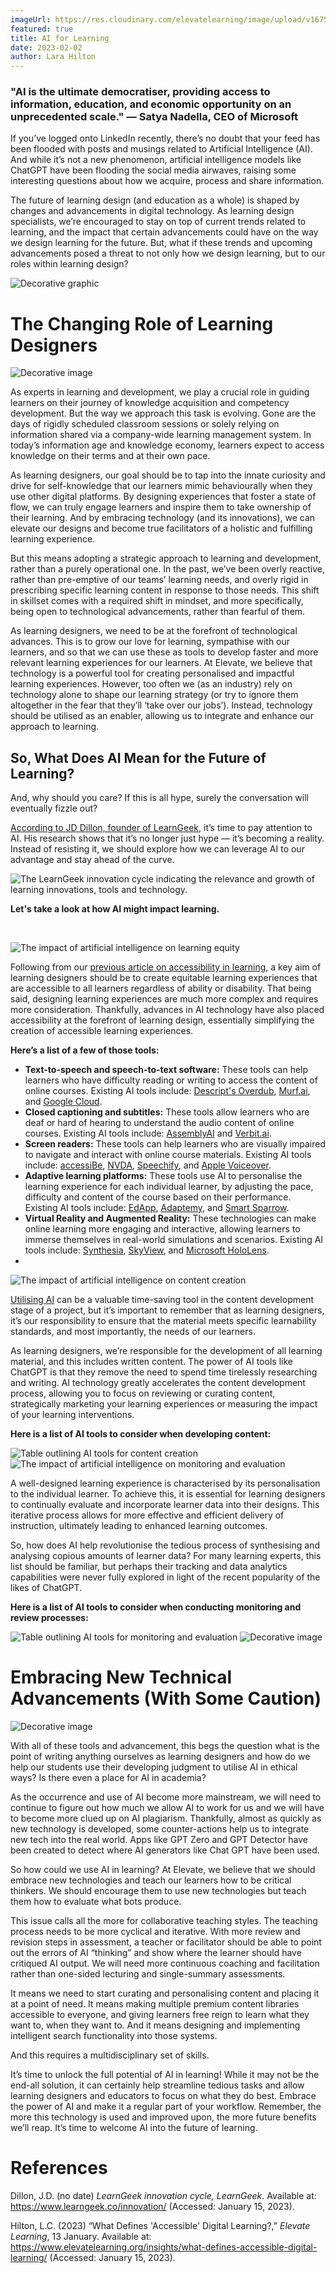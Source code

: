 ```yaml
---
imageUrl: https://res.cloudinary.com/elevatelearning/image/upload/v1675067027/site-articles/ai-for-learning/Blog_Banner_8_vc8how.png
featured: true
title: AI for Learning
date: 2023-02-02
author: Lara Hilton
---
```

### "﻿AI is the ultimate democratiser, providing access to information, education, and economic opportunity on an unprecedented scale." —﻿ Satya Nadella, CEO of Microsoft

If you’ve logged onto LinkedIn recently, there’s no doubt that your feed has been flooded with posts and musings related to Artificial Intelligence (AI). And while it’s not a new phenomenon, artificial intelligence models like ChatGPT have been flooding the social media airwaves, raising some interesting questions about how we acquire, process and share information. 

The future of learning design (and education as a whole) is shaped by changes and advancements in digital technology. As learning design specialists, we’re encouraged to stay on top of current trends related to learning, and the impact that certain advancements could have on the way we design learning for the future. But, what if these trends and upcoming advancements posed a threat to not only how we design learning, but to our roles within learning design?

<img src="https://res.cloudinary.com/elevatelearning/image/upload/c_scale,w_850/v1675067152/site-articles/ai-for-learning/banner_2.1-05_1_iwhnjk.png" alt="Decorative graphic" title="Decorative graphic" class="img-center"/>

# T﻿he Changing Role of Learning Designers

<img src="https://res.cloudinary.com/elevatelearning/image/upload/c_scale,w_850/v1675067194/site-articles/ai-for-learning/banner_2.2-06_1_csqjqv.png" alt="Decorative image" title="Decorative image" class="img-center"/>

As experts in learning and development, we play a crucial role in guiding learners on their journey of knowledge acquisition and competency development. But the way we approach this task is evolving. Gone are the days of rigidly scheduled classroom sessions or solely relying on information shared via a company-wide learning management system. In today’s information age and knowledge economy, learners expect to access knowledge on their terms and at their own pace. 

As learning designers, our goal should be to tap into the innate curiosity and drive for self-knowledge that our learners mimic behaviourally when they use other digital platforms. By designing experiences that foster a state of flow, we can truly engage learners and inspire them to take ownership of their learning. And by embracing technology (and its innovations), we can elevate our designs and become true facilitators of a holistic and fulfilling learning experience. 

But this means adopting a strategic approach to learning and development, rather than a purely operational one. In the past, we’ve been overly reactive, rather than pre-emptive of our teams’ learning needs, and overly rigid in prescribing specific learning content in response to those needs. This shift in skillset comes with a required shift in mindset, and more specifically, being open to technological advancements, rather than fearful of them. 

As learning designers, we need to be at the forefront of technological advances. This is to grow our love for learning, sympathise with our learners, and so that we can use these as tools to develop faster and more relevant learning experiences for our learners. At Elevate, we believe that technology is a powerful tool for creating personalised and impactful learning experiences. However, too often we (as an industry) rely on technology alone to shape our learning strategy (or try to ignore them altogether in the fear that they’ll ‘take over our jobs’). Instead, technology should be utilised as an enabler, allowing us to integrate and enhance our approach to learning.

## S﻿o, What Does AI Mean for the Future of Learning?

And, why should you care? If this is all hype, surely the conversation will eventually fizzle out?

[According to JD Dillon, founder of LearnGeek](https://www.learngeek.co/innovation/), it’s time to pay attention to AI. His research shows that it’s no longer just hype — it’s becoming a reality. Instead of resisting it, we should explore how we can leverage AI to our advantage and stay ahead of the curve.

<img src="https://res.cloudinary.com/elevatelearning/image/upload/c_scale,w_650/v1675067234/site-articles/ai-for-learning/LearnGeek_Innovation_Cycle-11_kexptr.png" alt="The LearnGeek innovation cycle indicating the relevance and growth of learning innovations, tools and technology." title="The LearnGeek Innovation Cycle" class="img-center"/>

**L﻿et's take a look at how AI might impact learning.**

**</br>**

<img src="https://res.cloudinary.com/elevatelearning/image/upload/c_scale,w_850/v1675067346/site-articles/ai-for-learning/learning_equity-03_h7ybwx.png" alt="The impact of artificial intelligence on learning equity" title="The impact of artificial intelligence on learning equity" class="img-left"/>

Following from our [previous article on accessibility in learning](https://www.elevatelearning.org/insights/what-defines-accessible-digital-learning/), a key aim of learning designers should be to create equitable learning experiences that are accessible to all learners regardless of ability or disability. That being said, designing learning experiences are much more complex and requires more consideration. Thankfully, advances in AI technology have also placed accessibility at the forefront of learning design, essentially simplifying the creation of accessible learning experiences. 

**Here’s a list of a few of those tools:**

* **T﻿ext-to-speech and speech-to-text software:** These tools can help learners who have difficulty reading or writing to access the content of online courses. Existing AI tools include: [Descript's Overdub](https://www.descript.com/overdub?utm_source=google&utm_medium=paid_search&utm_campaign=16482720932&utm_content=&utm_device=c&utm_term=performance_max&gclid=Cj0KCQiAiJSeBhCCARIsAHnAzT-CtCFavdHzVWSQwm4ANtANa9NxGFfZC3lxLUj1Wl4eQaAxwbJivokaAlmYEALw_wcB), [Murf.ai](https://murf.ai/), and [Google Cloud](https://cloud.google.com/text-to-speech?utm_source=google&utm_medium=cpc&utm_campaign=emea-za-all-en-dr-skws-all-all-trial-e-gcp-1011340&utm_content=text-ad-none-any-dev_c-cre_574629156436-adgp_Hybrid%20%7C%20SKWS%20-%20EXA%20%7C%20Txt%20~%20AI%20%26%20ML%20~%20Text-to-Speech%23v1-kwid_43700067796791033-kwd-27722006-userloc_1028745&utm_term=kw_text%20to%20speech%20engine-net_g-plac_&gclid=Cj0KCQiAiJSeBhCCARIsAHnAzT-KVHEvl1d-7M9DP6ZcLA6B_fvu4yBw1qK0Q0K1EMLLkffzRLtX8GQaAou6EALw_wcB&gclsrc=aw.ds).
* **C﻿losed captioning and subtitles:** These tools allow learners who are deaf or hard of hearing to understand the audio content of online courses. Existing AI tools include: [AssemblyAI](https://www.assemblyai.com/) and [Verbit.ai](https://verbit.ai/solutions-captioning/).
* **S﻿creen readers:** These tools can help learners who are visually impaired to navigate and interact with online course materials. Existing AI tools include: [accessiBe](https://accessibe.com/accesswidget/artificial-intelligence), [NVDA](https://www.nvaccess.org/), [Speechify](https://speechify.com/blog/best-screen-readers/?landing_url=https%3A%2F%2Fspeechify.com%2Fblog%2Fbest-screen-readers%2F), and [Apple Voiceover](https://www.apple.com/accessibility/vision/).
* **A﻿daptive learning platforms:** These tools use AI to personalise the learning experience for each individual learner, by adjusting the pace, difficulty and content of the course based on their performance. Existing  AI tools include: [EdApp](https://www.edapp.com/), [Adaptemy](https://www.adaptemy.com/), and [Smart Sparrow](https://www.smartsparrow.com/).
* **V﻿irtual Reality and Augmented Reality:** These technologies can make online learning more engaging and interactive, allowing learners to immerse themselves in real-world simulations and scenarios. Existing AI tools include: [Synthesia](https://www.synthesia.io/?via=phong&gclid=Cj0KCQiAiJSeBhCCARIsAHnAzT-VnSPLkVs_F-Qzt6Nyj1R8dxzLHZ6heWQ-IH_BA5BPzaR6K4b0y7kaAheMEALw_wcB), [SkyView](https://play.google.com/store/apps/details?id=com.t11.skyviewfree&hl=en_ZA&gl=US&pli=1), and [Microsoft HoloLens](https://www.microsoft.com/en-us/hololens/industry-healthcare).
*

<img src="https://res.cloudinary.com/elevatelearning/image/upload/c_scale,w_850/v1675067343/site-articles/ai-for-learning/content_creation-02_p4lwtu.png" alt="The impact of artificial intelligence on content creation" title="The impact of artificial intelligence on content creation" class="img-left"/>

[Utilising AI](https://learngeek.substack.com/p/this-newsletter-was-written-by-a) can be a valuable time-saving tool in the content development stage of a project, but it’s important to remember that as learning designers, it’s our responsibility to ensure that the material meets specific learnability standards, and most importantly, the needs of our learners. 

As learning designers, we’re responsible for the development of all learning material, and this includes written content. The power of AI tools like ChatGPT is that they remove the need to spend time tirelessly researching and writing. AI technology greatly accelerates the content development process, allowing you to focus on reviewing or curating content, strategically marketing your learning experiences or measuring the impact of your learning interventions. 

**Here is a list of AI tools to consider when developing content:**

<img src="https://res.cloudinary.com/elevatelearning/image/upload/c_scale,w_850/v1675069559/site-articles/ai-for-learning/table_2-09_azhyvb.png" alt="Table outlining AI tools for content creation" title="AI tools for content creation" class="img-center"/>

<img src="https://res.cloudinary.com/elevatelearning/image/upload/c_scale,w_850/v1675067348/site-articles/ai-for-learning/monitoring_and_evaluation-01_iym48w.png" alt="The impact of artificial intelligence on monitoring and evaluation" title="The impact of artificial intelligence on monitoring and evaluation" class="img-left"/>

A well-designed learning experience is characterised by its personalisation to the individual learner. To achieve this, it is essential for learning designers to continually evaluate and incorporate learner data into their designs. This iterative process allows for more effective and efficient delivery of instruction, ultimately leading to enhanced learning outcomes.

So, how does AI help revolutionise the tedious process of synthesising and analysing copious amounts of learner data? For many learning experts, this list should be familiar, but perhaps their tracking and data analytics capabilities were never fully explored in light of the recent popularity of the likes of ChatGPT.

**Here is a list of AI tools to consider when conducting monitoring and review processes:**

<img src="https://res.cloudinary.com/elevatelearning/image/upload/c_scale,w_850/v1675069718/site-articles/ai-for-learning/table_3-10_pzxrdg.png" alt="Table outlining AI tools for monitoring and evaluation" title="AI tools for monitoring and evaluation" class="img-center"/>

<img src="https://res.cloudinary.com/elevatelearning/image/upload/c_scale,w_800/v1674722681/site-articles/ai-for-learning/banner_01-04_gugleu.png" alt="Decorative image" title="Decoractive Image" class="img-left"/>

# E﻿mbracing New Technical Advancements (With Some Caution)

<img src="https://res.cloudinary.com/elevatelearning/image/upload/c_scale,w_800/v1674722681/site-articles/ai-for-learning/banner_02-05_zi06lb.png" alt="Decorative image" title="Decorative image" class="img-left"/>

With all of these tools and advancement, this begs the question what is the point of writing anything ourselves as learning designers and how do we help our students use their developing judgment to utilise AI in ethical ways? Is there even a place for AI in academia? 

As the occurrence and use of AI become more mainstream, we will need to continue to figure out how much we allow AI to work for us and we will have to become more clued up on AI plagiarism. Thankfully, almost as quickly as new technology is developed, some counter-actions help us to integrate new tech into the real world. Apps like GPT Zero and GPT Detector have been created to detect where AI generators like Chat GPT have been used.

So how could we use AI in learning? At Elevate, we believe that we should embrace new technologies and teach our learners how to be critical thinkers. We should encourage them to use new technologies but teach them how to evaluate what bots produce. 

This issue calls all the more for collaborative teaching styles. The teaching process needs to be more cyclical and iterative. With more review and revision steps in assessment, a teacher or facilitator should be able to point out the errors of AI “thinking” and show where the learner should have critiqued AI output. We will need more continuous coaching and facilitation rather than one-sided lecturing and single-summary assessments.

It means we need to start curating and personalising content and placing it at a point of need. It means making multiple premium content libraries accessible to everyone, and giving learners free reign to learn what they want to, when they want to. And it means designing and implementing intelligent search functionality into those systems.

And this requires a multidisciplinary set of skills. 

It’s time to unlock the full potential of AI in learning! While it may not be the end-all solution, it can certainly help streamline tedious tasks and allow learning designers and educators to focus on what they do best. Embrace the power of AI and make it a regular part of your workflow. Remember, the more this technology is used and improved upon, the more future benefits we’ll reap. It’s time to welcome AI into the future of learning.

# R﻿eferences

Dillon, J.D. (no date) *LearnGeek innovation cycle, LearnGeek*. Available at: https://www.learngeek.co/innovation/ (Accessed: January 15, 2023). 

Hilton, L.C. (2023) “What Defines 'Accessible' Digital Learning?,” *Elevate Learning*, 13 January. Available at: https://www.elevatelearning.org/insights/what-defines-accessible-digital-learning/ (Accessed: January 15, 2023).